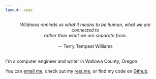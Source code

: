 ```yaml
---
layout: page
---
```

<div style="margin: 0 auto 30px ;text-align:center; max-width: 450px;"><em>Wildness reminds us what it means to be human, what we are connected to<br />rather than what we are separate from.</em> <br /><br />-- Terry Tempest Williams</div>

<p class="centered">I'm a computer engineer and writer in Wallowa County, Oregon.</p>

<p class="centered">You can <a href="mailto:jenner@jennerhanni.net">email me</a>, check out my <a href="https://www.linkedin.com/in/jenner-hanni" target="_blank">resume</a>, or find my code on <a href="https://github.com/wicker/" target="_blank">Github</a>.</p>
